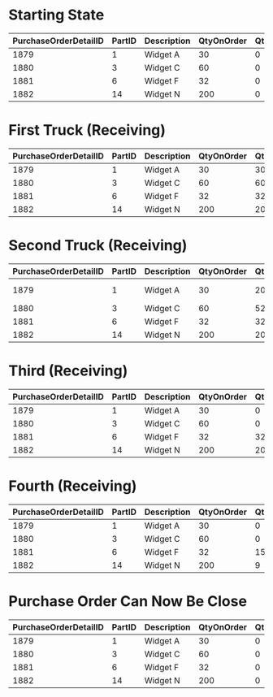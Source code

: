 # Starting State
| PurchaseOrderDetailID | PartID | Description | QtyOnOrder | QtyOutstanding | QtyReceive | QtyReturn | Reason |
|-----------------------|--------|-------------|------------|----------------|------------|-----------|--------|
| 1879                  | 1      | Widget A    | 30         | 0              | 0          | 0         |        |
| 1880                  | 3      | Widget C    | 60         | 0              | 0          | 0         |        |
| 1881                  | 6      | Widget F    | 32         | 0              | 0          | 0         |        |
| 1882                  | 14     | Widget N    | 200        | 0              | 0          | 0         |        |


# First Truck (Receiving)
| PurchaseOrderDetailID | PartID | Description | QtyOnOrder | QtyOutstanding | QtyReceive | QtyReturn | Reason |
|-----------------------|--------|-------------|------------|----------------|------------|-----------|--------|
| 1879                  | 1      | Widget A    | 30         | 30             | 10         | 0         |        |
| 1880                  | 3      | Widget C    | 60         | 60             | 8          | 0         |        |
| 1881                  | 6      | Widget F    | 32         | 32             | 0          | 7         | Broken |
| 1882                  | 14     | Widget N    | 200        | 200            | 0          | 0         |        |

# Second Truck (Receiving)
| PurchaseOrderDetailID | PartID | Description | QtyOnOrder | QtyOutstanding | QtyReceive | QtyReturn | Reason |
|-----------------------|--------|-------------|------------|----------------|------------|-----------|--------|
| 1879                  | 1      | Widget A    | 30         | 20             | 22         | 2         | Over Ship |
| 1880                  | 3      | Widget C    | 60         | 52             | 52         | 0         |        |
| 1881                  | 6      | Widget F    | 32         | 32             | 0          | 0         |        |
| 1882                  | 14     | Widget N    | 200        | 200            | 0          | 0         |        |


# Third (Receiving)
| PurchaseOrderDetailID | PartID | Description | QtyOnOrder | QtyOutstanding | QtyReceive | QtyReturn | Reason |
|-----------------------|--------|-------------|------------|----------------|------------|-----------|--------|
| 1879                  | 1      | Widget A    | 30         | 0              | 0          | 0         |        |
| 1880                  | 3      | Widget C    | 60         | 0              | 0          | 0         |        |
| 1881                  | 6      | Widget F    | 32         | 32             | 17         | 0         |        |
| 1882                  | 14     | Widget N    | 200        | 200            | 191        | 0         |        |

# Fourth (Receiving)
| PurchaseOrderDetailID | PartID | Description | QtyOnOrder | QtyOutstanding | QtyReceive | QtyReturn | Reason |
|-----------------------|--------|-------------|------------|----------------|------------|-----------|--------|
| 1879                  | 1      | Widget A    | 30         | 0              | 0          | 0         |        |
| 1880                  | 3      | Widget C    | 60         | 0              | 0          | 0         |        |
| 1881                  | 6      | Widget F    | 32         | 15             | 15         | 0         |        |
| 1882                  | 14     | Widget N    | 200        | 9              | 9          | 0         |        |

# Purchase Order Can Now Be Close
| PurchaseOrderDetailID | PartID | Description | QtyOnOrder | QtyOutstanding | QtyReceive | QtyReturn | Reason |
|-----------------------|--------|-------------|------------|----------------|------------|-----------|--------|
| 1879                  | 1      | Widget A    | 30         | 0              | 0          | 0         |        |
| 1880                  | 3      | Widget C    | 60         | 0              | 0          | 0         |        |
| 1881                  | 6      | Widget F    | 32         | 0              | 0          | 0         |        |
| 1882                  | 14     | Widget N    | 200        | 0              | 0          | 0         |        |